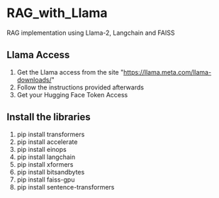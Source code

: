 # RAG_with_Llama
RAG implementation using Llama-2, Langchain and FAISS

## Llama Access
1. Get the Llama access from the site "https://llama.meta.com/llama-downloads/"
2. Follow the instructions provided afterwards
3. Get your Hugging Face Token Access

## Install the libraries
1. pip install transformers
2. pip install accelerate
3. pip install einops
4. pip install langchain
5. pip install xformers
6. pip install bitsandbytes
7. pip install faiss-gpu
8. pip install sentence-transformers


